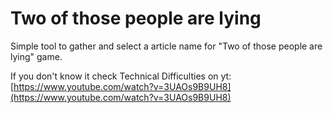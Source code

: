 # Two of those people are lying

Simple tool to gather and select a article name for "Two of those people are lying" game.

If you don't know it check Technical Difficulties on yt: [https://www.youtube.com/watch?v=3UAOs9B9UH8](https://www.youtube.com/watch?v=3UAOs9B9UH8)